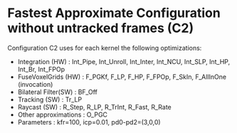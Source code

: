 # Fastest Approximate Configuration without untracked frames (C2)

Configuration C2 uses for each kernel the following optimizations:

* Integration (HW)      :  Int_Pipe, Int_Unroll, Int_Inter, Int_NCU, Int_SLP, Int_HP, Int_Br, Int_FPOp
* FuseVoxelGrids (HW)   :  F_PGKf, F_LP, F_HP, F_FPOp, F_SkIn, F_AllInOne (invocation)
* Bilateral Filter(SW)  :  BF_Off
* Tracking (SW)			    :  Tr_LP
* Raycast (SW)          :  R_Step, R_LP, R_TrInt, R_Fast, R_Rate
* Other approximations  :  O_PGC
* Parameters            :  kfr=100, icp=0.01, pd0-pd2=(3,0,0)
